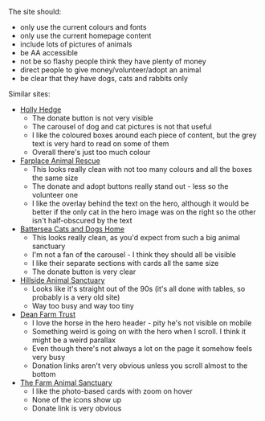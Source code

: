 The site should:

- only use the current colours and fonts
- only use the current homepage content
- include lots of pictures of animals
- be AA accessible
- not be so flashy people think they have plenty of money
- direct people to give money/volunteer/adopt an animal
- be clear that they have dogs, cats and rabbits only

Similar sites:

- [Holly Hedge](https://hollyhedge.org.uk/)
  - The donate button is not very visible
  - The carousel of dog and cat pictures is not that useful
  - I like the coloured boxes around each piece of content, but the grey text is very hard to read on some of them
  - Overall there's just too much colour
- [Farplace Animal Rescue](https://www.farplace.org.uk/)
  - This looks really clean with not too many colours and all the boxes the same size
  - The donate and adopt buttons really stand out - less so the volunteer one
  - I like the overlay behind the text on the hero, although it would be better if the only cat in the hero image was on the right so the other isn't half-obscured by the text
- [Battersea Cats and Dogs Home](https://www.battersea.org.uk/)
  - This looks really clean, as you'd expect from such a big animal sanctuary
  - I'm not a fan of the carousel - I think they should all be visible
  - I like their separate sections with cards all the same size
  - The donate button is very clear
- [Hillside Animal Sanctuary](https://www.hillside.org.uk/)
  - Looks like it's straight out of the 90s (it's all done with tables, so probably is a very old site)
  - Way too busy and way too tiny
- [Dean Farm Trust](https://deanfarmtrust.org.uk/animal-sanctuary/)
  - I love the horse in the hero header - pity he's not visible on mobile
  - Something weird is going on with the hero when I scroll. I think it might be a weird parallax
  - Even though there's not always a lot on the page it somehow feels very busy
  - Donation links aren't very obvious unless you scroll almost to the bottom
- [The Farm Animal Sanctuary](https://www.thefarmanimalsanctuary.co.uk/)
  - I like the photo-based cards with zoom on hover
  - None of the icons show up
  - Donate link is very obvious
